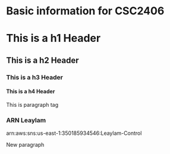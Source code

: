 # Basic information for CSC2406

<html>
<body>
<h1>This is a h1 Header</h1>
<h2>This is a h2 Header</h2>
<h3>This is a h3 Header</h3>
<h4>This is a h4 Header</h4>
<p>This is paragraph tag</p>
<h3>ARN Leaylam</h3>
<p>arn:aws:sns:us-east-1:350185934546:Leaylam-Control</p>
<hline/>
<p>New paragraph</p>
</body>
</html>
